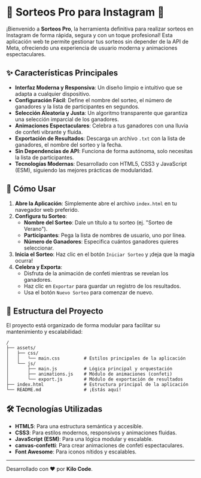 # 🎉 Sorteos Pro para Instagram 🎉

¡Bienvenido a **Sorteos Pro**, la herramienta definitiva para realizar sorteos en Instagram de forma rápida, segura y con un toque profesional! Esta aplicación web te permite gestionar tus sorteos sin depender de la API de Meta, ofreciendo una experiencia de usuario moderna y animaciones espectaculares.

## ✨ Características Principales

- **Interfaz Moderna y Responsiva**: Un diseño limpio e intuitivo que se adapta a cualquier dispositivo.
- **Configuración Fácil**: Define el nombre del sorteo, el número de ganadores y la lista de participantes en segundos.
- **Selección Aleatoria y Justa**: Un algoritmo transparente que garantiza una selección imparcial de los ganadores.
- **Animaciones Espectaculares**: Celebra a tus ganadores con una lluvia de confeti vibrante y fluida.
- **Exportación de Resultados**: Descarga un archivo `.txt` con la lista de ganadores, el nombre del sorteo y la fecha.
- **Sin Dependencias de API**: Funciona de forma autónoma, solo necesitas la lista de participantes.
- **Tecnologías Modernas**: Desarrollado con HTML5, CSS3 y JavaScript (ESM), siguiendo las mejores prácticas de modularidad.

## 🚀 Cómo Usar

1.  **Abre la Aplicación**: Simplemente abre el archivo `index.html` en tu navegador web preferido.
2.  **Configura tu Sorteo**:
    -   **Nombre del Sorteo**: Dale un título a tu sorteo (ej. "Sorteo de Verano").
    -   **Participantes**: Pega la lista de nombres de usuario, uno por línea.
    -   **Número de Ganadores**: Especifica cuántos ganadores quieres seleccionar.
3.  **Inicia el Sorteo**: Haz clic en el botón `Iniciar Sorteo` y ¡deja que la magia ocurra!
4.  **Celebra y Exporta**:
    -   Disfruta de la animación de confeti mientras se revelan los ganadores.
    -   Haz clic en `Exportar` para guardar un registro de los resultados.
    -   Usa el botón `Nuevo Sorteo` para comenzar de nuevo.

## 📂 Estructura del Proyecto

El proyecto está organizado de forma modular para facilitar su mantenimiento y escalabilidad:

```
/
├── assets/
│   ├── css/
│   │   └── main.css         # Estilos principales de la aplicación
│   └── js/
│       ├── main.js          # Lógica principal y orquestación
│       ├── animations.js    # Módulo de animaciones (confeti)
│       └── export.js        # Módulo de exportación de resultados
├── index.html               # Estructura principal de la aplicación
└── README.md                # ¡Estás aquí!
```

## 🛠️ Tecnologías Utilizadas

-   **HTML5**: Para una estructura semántica y accesible.
-   **CSS3**: Para estilos modernos, responsivos y animaciones fluidas.
-   **JavaScript (ESM)**: Para una lógica modular y escalable.
-   **canvas-confetti**: Para crear animaciones de confeti espectaculares.
-   **Font Awesome**: Para iconos nítidos y escalables.

---

Desarrollado con ❤️ por **Kilo Code**.